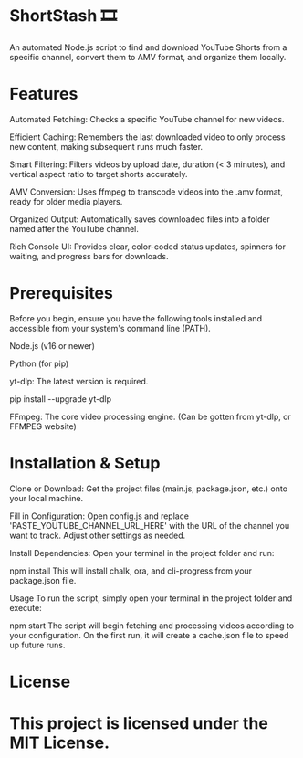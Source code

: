 # ShortStash 🎞️
An automated Node.js script to find and download YouTube Shorts from a specific channel, convert them to AMV format, and organize them locally.

# Features
Automated Fetching: Checks a specific YouTube channel for new videos.

Efficient Caching: Remembers the last downloaded video to only process new content, making subsequent runs much faster.

Smart Filtering: Filters videos by upload date, duration (< 3 minutes), and vertical aspect ratio to target shorts accurately.

AMV Conversion: Uses ffmpeg to transcode videos into the .amv format, ready for older media players.

Organized Output: Automatically saves downloaded files into a folder named after the YouTube channel.

Rich Console UI: Provides clear, color-coded status updates, spinners for waiting, and progress bars for downloads.

# Prerequisites
Before you begin, ensure you have the following tools installed and accessible from your system's command line (PATH).

Node.js (v16 or newer)

Python (for pip)

yt-dlp: The latest version is required.

pip install --upgrade yt-dlp

FFmpeg: The core video processing engine. (Can be gotten from yt-dlp, or FFMPEG website)

# Installation & Setup
Clone or Download: Get the project files (main.js, package.json, etc.) onto your local machine.

Fill in Configuration: Open config.js and replace 'PASTE_YOUTUBE_CHANNEL_URL_HERE' with the URL of the channel you want to track. Adjust other settings as needed.

Install Dependencies: Open your terminal in the project folder and run:

npm install
This will install chalk, ora, and cli-progress from your package.json file.

Usage
To run the script, simply open your terminal in the project folder and execute:

npm start
The script will begin fetching and processing videos according to your configuration. On the first run, it will create a cache.json file to speed up future runs.

# License
# This project is licensed under the MIT License.
